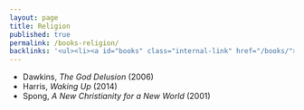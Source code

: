 ```yaml
---
layout: page
title: Religion
published: true
permalink: /books-religion/
backlinks: '<ul><li><a id="books" class="internal-link" href="/books/">Books</a></li></ul>'
---
```


* Dawkins, _The God Delusion_ (2006) 
* Harris, _Waking Up_ (2014) 
* Spong, _A New Christianity for a New World_ (2001) 
